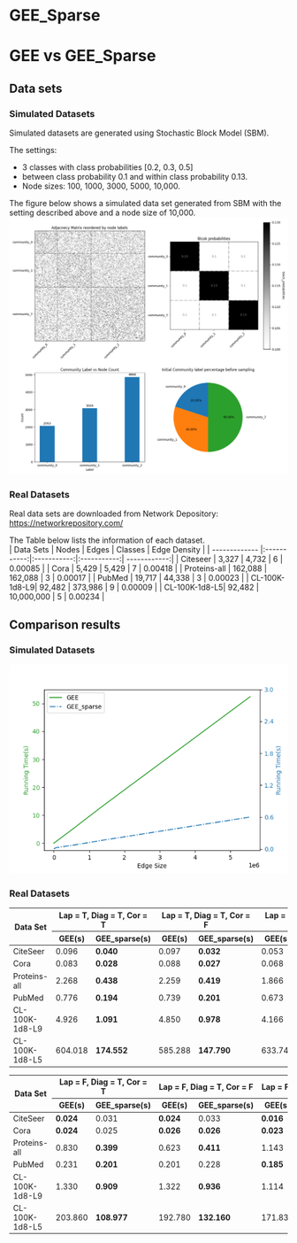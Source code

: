 # GEE_Sparse



# GEE vs GEE_Sparse
## Data sets
### Simulated Datasets
Simulated datasets are generated using Stochastic Block Model (SBM).

The settings:
* 3 classes with class probabilities [0.2, 0.3, 0.5] 
* between class probability 0.1 and within class probability 0.13. 
* Node sizes: 100, 1000, 3000, 5000, 10,000. 

The figure below shows a simulated data set generated from SBM with the setting described above and a node size of 10,000. 
![SBM 10,000 nodes](https://github.com/xihan-qin/GEE_Sparse/blob/main/test_results/SBM_10%2C000.png)

### Real Datasets
Real data sets are downloaded from Network Depository: https://networkrepository.com/

The Table below lists the information of each dataset.  
| Data Sets     | Nodes       | Edges       | Classes     | Edge Density |
| ------------- |:-----------:|:-----------:|:-----------:| ------------:|
| Citeseer      | 3,327       | 4,732       | 6           | 0.00085      |
| Cora          | 5,429       | 5,429       | 7           | 0.00418      |
| Proteins-all  | 162,088     | 162,088     | 3           | 0.00017      |
| PubMed        | 19,717      | 44,338      | 3           | 0.00023      |
| CL-100K-1d8-L9| 92,482      | 373,986     | 9           | 0.00009      |
| CL-100K-1d8-L5| 92,482      | 10,000,000  | 5           | 0.00234      |

## Comparison results
### Simulated Datasets
![SBM](https://github.com/xihan-qin/GEE_Sparse/blob/main/test_results/GEE_vs_GEE_sparse.png)
### Real Datasets
<table>
<thead>
  <tr>
    <th rowspan="2">Data Set</th>
    <th colspan="2">Lap = T, Diag = T, Cor = T</th>
    <th colspan="2">Lap = T, Diag = T, Cor = F</th>
    <th colspan="2">Lap = T, Diag = F, Cor = T</th>
    <th colspan="2">Lap = T, Diag = F, Cor = F</th>
  </tr>
  <tr>
    <th>GEE(s)</th>
    <th>GEE_sparse(s)</th>
    <th>GEE(s)</th>
    <th>GEE_sparse(s)</th>
    <th>GEE(s)</th>
    <th>GEE_sparse(s)</th>
    <th>GEE(s)</th>
    <th>GEE_sparse(s)</th>
  </tr>
</thead>
<tbody>
  <tr>
    <td>CiteSeer</td>
    <td>0.096</td>
    <td><strong>0.040</strong></td>
    <td>0.097</td>
    <td><strong>0.032</strong></td>    
    <td>0.053</td>
    <td><strong>0.032</strong></td>    
    <td>0.051</td>
    <td><strong>0.030</strong></td>        
  </tr>
  <tr>
    <td>Cora</td>
    <td>0.083</td>
    <td><strong>0.028</strong></td>    
    <td>0.088</td>
    <td><strong>0.027</strong></td>        
    <td>0.068</td>
    <td><strong>0.033</strong></td>            
    <td>0.068</td>
    <td><strong>0.026</strong></td>              
  </tr>
  <tr>
    <td>Proteins-all</td>
    <td>2.268</td>
    <td><strong>0.438</strong></td>      
    <td>2.259</td>
    <td><strong>0.419</strong></td>          
    <td>1.866</td>
    <td><strong>0.391</strong></td>          
    <td>1.846</td>
    <td><strong>0.478</strong></td>      
  </tr>
  <tr>
    <td>PubMed</td>
    <td>0.776</td>
    <td><strong>0.194</strong></td>       
    <td>0.739</td>
    <td><strong>0.201</strong></td>       
    <td>0.673</td>
    <td><strong>0.208</strong></td>       
    <td>0.560</td>
    <td><strong>0.199</strong></td>   
  </tr>
  <tr>
    <td>CL-100K-1d8-L9</td>
    <td>4.926</td>
    <td><strong>1.091</strong></td>   
    <td>4.850</td>
    <td><strong>0.978</strong></td>   
    <td>4.166</td>
    <td><strong>0.992</strong></td>   
    <td>3.823</td>
    <td><strong>1.095</strong></td>   
  </tr>
  <tr>
    <td>CL-100K-1d8-L5</td>
    <td>604.018</td>
    <td><strong>174.552</strong></td>   
    <td>585.288</td>
    <td><strong>147.790</strong></td>   
    <td>633.746</td>
    <td><strong>118.705</strong></td>   
    <td>571.360</td>
    <td><strong>123.691</strong></td>   
  </tr>
</tbody>
</table>



<table>
<thead>
  <tr>
    <th rowspan="2">Data Set</th>
    <th colspan="2">Lap = F, Diag = T, Cor = T</th>
    <th colspan="2">Lap = F, Diag = T, Cor = F</th>
    <th colspan="2">Lap = F, Diag = F, Cor = T</th>
    <th colspan="2">Lap = F, Diag = F, Cor = F</th>
  </tr>
  <tr>
    <th>GEE(s)</th>
    <th>GEE_sparse(s)</th>
    <th>GEE(s)</th>
    <th>GEE_sparse(s)</th>
    <th>GEE(s)</th>
    <th>GEE_sparse(s)</th>
    <th>GEE(s)</th>
    <th>GEE_sparse(s)</th>
  </tr>
</thead>
<tbody>
  <tr>
    <td>CiteSeer</td>
    <td><strong>0.024</strong></td>
    <td>0.031</td>
    <td><strong>0.024</strong></td>
    <td>0.033</td>
    <td><strong>0.016</strong></td>    
    <td>0.034</td>
    <td><strong>0.014</strong></td>
    <td>0.031</td>
  </tr> 
  <tr>
    <td>Cora</td>
    <td><strong>0.024</strong></td>
    <td>0.025</td>
    <td><strong>0.026</strong></td>    
    <td><strong>0.026</strong></td>   
    <td><strong>0.023</strong></td>   
    <td>0.024</td>
    <td><strong>0.019</strong></td>      
    <td>0.025</td>
  </tr>
  <tr>
    <td>Proteins-all</td>
    <td>0.830</td>
    <td><strong>0.399</strong></td>      
    <td>0.623</td>
    <td><strong>0.411</strong></td>      
    <td>1.143</td>
    <td><strong>0.432</strong></td>      
    <td>0.518</td>
    <td><strong>0.462</strong></td>      
  </tr>
  <tr>
    <td>PubMed</td>
    <td>0.231</td>
    <td><strong>0.201</strong></td>        
    <td>0.201</td>
    <td>0.228</td>
    <td><strong>0.185</strong></td>    
    <td><strong>0.170</strong></td>    
    <td>0.188</td>
    <td><strong>0.177</strong></td>    
    <td>0.183</td>
  </tr>
  <tr>
    <td>CL-100K-1d8-L9</td>
    <td>1.330</td>
    <td><strong>0.909</strong></td>        
    <td>1.322</td>
    <td><strong>0.936</strong></td>    
    <td>1.114</td>
    <td><strong>0.924</strong></td>    
    <td><strong>1.058</strong></td>    
    <td>1.360</td>
  </tr>
  <tr>
    <td>CL-100K-1d8-L5</td>
    <td>203.860</td>
    <td><strong>108.977</strong></td>       
    <td>192.780</td>
    <td><strong>132.160</strong></td>       
    <td>171.838</td>
    <td><strong>125.935</strong></td>       
    <td>171.714</td>
    <td><strong>106.264</strong></td>   
  </tr>
</tbody>
</table>


